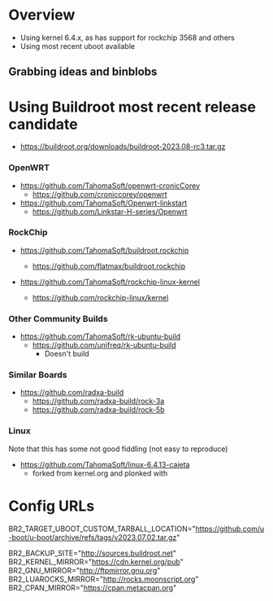 # Overview #

* Using kernel 6.4.x, as has support for rockchip 3568 and others
* Using most recent uboot available

## Grabbing ideas and binblobs ##

# Using Buildroot most recent release candidate #
* https://buildroot.org/downloads/buildroot-2023.08-rc3.tar.gz

### OpenWRT ###
* https://github.com/TahomaSoft/openwrt-cronicCorey
     + https://github.com/croniccorey/openwrt
* https://github.com/TahomaSoft/Openwrt-linkstart
     + https://github.com/Linkstar-H-series/Openwrt



### RockChip ###
* https://github.com/TahomaSoft/buildroot.rockchip
     + https://github.com/flatmax/buildroot.rockchip

* https://github.com/TahomaSoft/rockchip-linux-kernel
     + https://github.com/rockchip-linux/kernel


### Other Community Builds ###
* https://github.com/TahomaSoft/rk-ubuntu-build
     + https://github.com/unifreq/rk-ubuntu-build
          - Doesn't build

### Similar Boards ###


* https://github.com/radxa-build
     + https://github.com/radxa-build/rock-3a
     + https://github.com/radxa-build/rock-5b


### Linux ###

Note that this has some not good fiddling (not easy to reproduce)
* https://github.com/TahomaSoft/linux-6.4.13-cajeta
     + forked from kernel.org and plonked with




# Config URLs #




BR2_TARGET_UBOOT_CUSTOM_TARBALL_LOCATION="https://github.com/u-boot/u-boot/archive/refs/tags/v2023.07.02.tar.gz"

BR2_BACKUP_SITE="http://sources.buildroot.net"
BR2_KERNEL_MIRROR="https://cdn.kernel.org/pub"
BR2_GNU_MIRROR="http://ftpmirror.gnu.org"
BR2_LUAROCKS_MIRROR="http://rocks.moonscript.org"
BR2_CPAN_MIRROR="https://cpan.metacpan.org"
